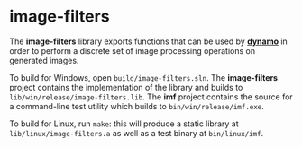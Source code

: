 # image-filters

The **image-filters** library exports functions that can be used by
[**dynamo**](https://github.com/golden-vcr/dynamo) in order to perform a discrete set of
image processing operations on generated images.

To build for Windows, open `build/image-filters.sln`. The **image-filters** project
contains the implementation of the library and builds to
`lib/win/release/image-filters.lib`. The **imf** project contains the source for a
command-line test utility which builds to `bin/win/release/imf.exe`.

To build for Linux, run `make`: this will produce a static library at
`lib/linux/image-filters.a` as well as a test binary at `bin/linux/imf`.
